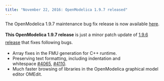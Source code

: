 ```yaml
---
title: "November 22, 2016: OpenModelica 1.9.7 released"
---
```

The OpenModelica 1.9.7 maintenance bug fix release is now available [here][54].

<strong style="line-height: 1.8;">This OpenModelica 1.9.7 release</strong> <span style="line-height: 1.8;">is just a minor patch update of&nbsp;<a href="index.php?option=com_content&view=article&id=169:march-16-openmodelica-196&catid=23:news&Itemid=272">1.9.6 release</a> that fixes following bugs.</span>

  * Array fixes in the FMU generation for C++ runtime.
  * Preserving text formatting, including indentation and whitespace&nbsp;[#4065][55],&nbsp;[#4110][56].
  * Much faster browsing of libraries in the OpenModelica graphical model editor OMEdit.

&nbsp;

 [54]: https://build.openmodelica.org/omc/builds/windows/releases/1.9/7
 [55]: https://trac.openmodelica.org/OpenModelica/ticket/4065
 [56]: https://trac.openmodelica.org/OpenModelica/ticket/4110
